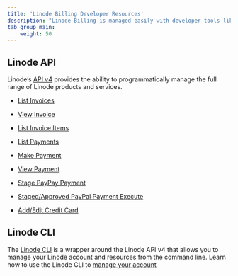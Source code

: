 ```yaml
---
title: 'Linode Billing Developer Resources'
description: "Linode Billing is managed easily with developer tools like the Linode API or CLI."
tab_group_main:
    weight: 50
---
```


## Linode API

Linode’s [API v4](/docs/api) provides the ability to programmatically manage the full range of Linode products and services.

- [List Invoices](/docs/api/account/#list-invoices)

- [View Invoice](/docs/api/account/#view-invoice)

- [List Invoice Items](/docs/api/account/#list-invoice-items)

- [List Payments](/docs/api/account/#list-payments)

- [Make Payment](/docs/api/account/#make-payment)

- [View Payment](/docs/api/account/#view-payment)

- [Stage PayPay Payment](/docs/api/account/#stage-paypal-payment)

- [Staged/Approved PayPal Payment Execute](/docs/api/account/#stagedapproved-paypal-payment-execute)

- [Add/Edit Credit Card](/docs/api/account/#addedit-credit-card)

## Linode CLI

The [Linode CLI](https://github.com/linode/linode-cli) is a wrapper around the Linode API v4 that allows you to manage your Linode account and resources from the command line. Learn how to use the Linode CLI to [manage your account](/docs/platform/api/linode-cli/#account)
